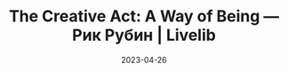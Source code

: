 ---
title: 'The Creative Act: A Way of Being — Рик Рубин | Livelib'
date: 2023-04-26
src_link: https://www.notion.so/The-Creative-Act-A-Way-of-Being-fb057997086245dc9d9a8b613f5cadb4
src_date: '2023-04-26 13:24:00'
gold_link: https://www.livelib.ru/book/1008325549-the-creative-act-a-way-of-being-rik-rubin
gold_link_hash: 9e4541c6062b5f449673f35d47eeee4d
tags:
- '#host_www_livelib_ru'
---